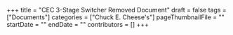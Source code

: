 +++
title = "CEC 3-Stage Switcher Removed Document"
draft = false
tags = ["Documents"]
categories = ["Chuck E. Cheese's"]
pageThumbnailFile = ""
startDate = ""
endDate = ""
contributors = []
+++
